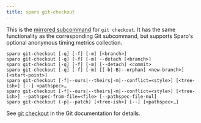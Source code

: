 ```yaml
---
title: sparo git-checkout
---
```


This is the [mirrored subcommand](./overview.md) for `git checkout`.  It has the same functionality as the corresponding Git subcommand, but supports Sparo's optional anonymous timing metrics collection.

```
sparo git-checkout [-q] [-f] [-m] [<branch>]
sparo git-checkout [-q] [-f] [-m] --detach [<branch>]
sparo git-checkout [-q] [-f] [-m] [--detach] <commit>
sparo git-checkout [-q] [-f] [-m] [[-b|-B|--orphan] <new-branch>] [<start-point>]
sparo git-checkout [-f|--ours|--theirs|-m|--conflict=<style>] [<tree-ish>] [--] <pathspec>…​
sparo git-checkout [-f|--ours|--theirs|-m|--conflict=<style>] [<tree-ish>] --pathspec-from-file=<file> [--pathspec-file-nul]
sparo git-checkout (-p|--patch) [<tree-ish>] [--] [<pathspec>…​]
```

See [git checkout](https://git-scm.com/docs/git-checkout) in the Git documentation for details.
